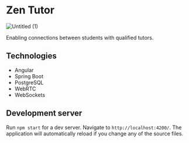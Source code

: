 # Zen Tutor
![Untitled (1)](https://github.com/heben-mx/zen-tutor-web/assets/72330887/ea4cb278-59aa-40b5-9858-4c4a1d0b685f)

Enabling connections between students with qualified tutors.


## Technologies

- Angular
- Spring Boot
- PostgreSQL
- WebRTC
- WebSockets

## Development server

Run `npm start` for a dev server. Navigate to `http://localhost:4200/`. The application will automatically reload if you change any of the source files.
